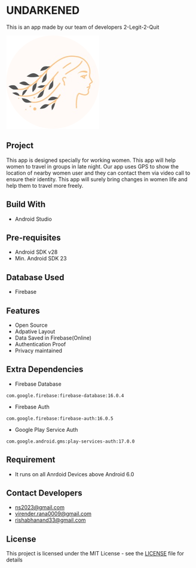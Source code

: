 # UNDARKENED
This is an app made by our team of developers 2-Legit-2-Quit

![img](https://github.com/NishitSingh2023/UNDARKENED/blob/master/app/src/main/res/drawable-v24/nav_logo.png)
## Project
This app is designed specially for working women. This app will help women to travel in groups in late night.
Our app uses GPS to show the location of nearby women user and they can contact them via video call to ensure their identity.
This app will surely bring changes in women life and help them to travel more freely.

## Build With
* Android Studio

## Pre-requisites
- Android SDK v28
- Min. Android SDK 23

## Database Used
* Firebase

## Features
- Open Source
- Adpative Layout
- Data Saved in Firebase(Online)
- Authentication Proof
- Privacy maintained

 ## Extra Dependencies
- Firebase Database
```
com.google.firebase:firebase-database:16.0.4
```
- Firebase Auth
```
com.google.firebase:firebase-auth:16.0.5
```
- Google Play Service Auth
```
com.google.android.gms:play-services-auth:17.0.0
```

## Requirement
* It runs on all Anrdoid Devices above Android 6.0

## Contact Developers
- ns2023@gmail.com
- virender.rana0009@gmail.com
- rishabhanand33@gmail.com

## License
This project is licensed under the MIT License - see the [LICENSE](https://github.com/NishitSingh2023/UNDARKENED/blob/master/LICENSE) file for details
